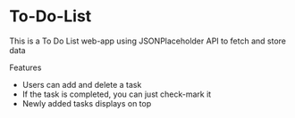# To-Do-List

This is a To Do List web-app using JSONPlaceholder API to fetch and store data

Features
  - Users can add and delete a task
  - If the task is completed, you can just check-mark it
  - Newly added tasks displays on top
